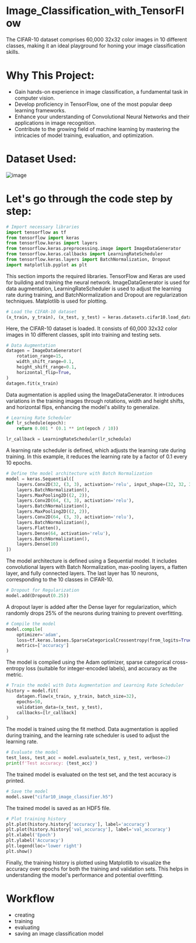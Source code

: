 # Image_Classification_with_TensorFlow
The CIFAR-10 dataset comprises 60,000 32x32 color images in 10 different classes, making it an ideal playground for honing your image classification skills.

# Why This Project:
- Gain hands-on experience in image classification, a fundamental task in computer vision.
- Develop proficiency in TensorFlow, one of the most popular deep learning frameworks.
- Enhance your understanding of Convolutional Neural Networks and their applications in image recognition.
- Contribute to the growing field of machine learning by mastering the intricacies of model training, evaluation, and optimization.

# Dataset Used:
![image](https://github.com/CodeSleuthX/Image_Classification_with_TensorFlow/assets/142811259/ced629e5-4d6f-4b13-befb-af03cf65a589)


# Let's go through the code step by step:

```python
# Import necessary libraries
import tensorflow as tf
from tensorflow import keras
from tensorflow.keras import layers
from tensorflow.keras.preprocessing.image import ImageDataGenerator
from tensorflow.keras.callbacks import LearningRateScheduler
from tensorflow.keras.layers import BatchNormalization, Dropout
import matplotlib.pyplot as plt
```

This section imports the required libraries. TensorFlow and Keras are used for building and training the neural network. ImageDataGenerator is used for data augmentation, LearningRateScheduler is used to adjust the learning rate during training, and BatchNormalization and Dropout are regularization techniques. Matplotlib is used for plotting.

```python
# Load the CIFAR-10 dataset
(x_train, y_train), (x_test, y_test) = keras.datasets.cifar10.load_data()
```

Here, the CIFAR-10 dataset is loaded. It consists of 60,000 32x32 color images in 10 different classes, split into training and testing sets.

```python
# Data Augmentation
datagen = ImageDataGenerator(
    rotation_range=15,
    width_shift_range=0.1,
    height_shift_range=0.1,
    horizontal_flip=True,
)
datagen.fit(x_train)
```

Data augmentation is applied using the ImageDataGenerator. It introduces variations in the training images through rotations, width and height shifts, and horizontal flips, enhancing the model's ability to generalize.

```python
# Learning Rate Scheduler
def lr_schedule(epoch):
    return 0.001 * (0.1 ** int(epoch / 10))

lr_callback = LearningRateScheduler(lr_schedule)
```

A learning rate scheduler is defined, which adjusts the learning rate during training. In this example, it reduces the learning rate by a factor of 0.1 every 10 epochs.

```python
# Define the model architecture with Batch Normalization
model = keras.Sequential([
    layers.Conv2D(32, (3, 3), activation='relu', input_shape=(32, 32, 3)),
    layers.BatchNormalization(),
    layers.MaxPooling2D((2, 2)),
    layers.Conv2D(64, (3, 3), activation='relu'),
    layers.BatchNormalization(),
    layers.MaxPooling2D((2, 2)),
    layers.Conv2D(64, (3, 3), activation='relu'),
    layers.BatchNormalization(),
    layers.Flatten(),
    layers.Dense(64, activation='relu'),
    layers.BatchNormalization(),
    layers.Dense(10)
])
```

The model architecture is defined using a Sequential model. It includes convolutional layers with Batch Normalization, max-pooling layers, a flatten layer, and fully connected layers. The last layer has 10 neurons, corresponding to the 10 classes in CIFAR-10.

```python
# Dropout for Regularization
model.add(Dropout(0.25))
```

A dropout layer is added after the Dense layer for regularization, which randomly drops 25% of the neurons during training to prevent overfitting.

```python
# Compile the model
model.compile(
    optimizer='adam',
    loss=tf.keras.losses.SparseCategoricalCrossentropy(from_logits=True),
    metrics=['accuracy']
)
```

The model is compiled using the Adam optimizer, sparse categorical cross-entropy loss (suitable for integer-encoded labels), and accuracy as the metric.

```python
# Train the model with Data Augmentation and Learning Rate Scheduler
history = model.fit(
    datagen.flow(x_train, y_train, batch_size=32),
    epochs=50,
    validation_data=(x_test, y_test),
    callbacks=[lr_callback]
)
```

The model is trained using the fit method. Data augmentation is applied during training, and the learning rate scheduler is used to adjust the learning rate.

```python
# Evaluate the model
test_loss, test_acc = model.evaluate(x_test, y_test, verbose=2)
print(f'Test accuracy: {test_acc}')
```

The trained model is evaluated on the test set, and the test accuracy is printed.

```python
# Save the model
model.save("cifar10_image_classifier.h5")
```

The trained model is saved as an HDF5 file.

```python
# Plot training history
plt.plot(history.history['accuracy'], label='accuracy')
plt.plot(history.history['val_accuracy'], label='val_accuracy')
plt.xlabel('Epoch')
plt.ylabel('Accuracy')
plt.legend(loc='lower right')
plt.show()
```

Finally, the training history is plotted using Matplotlib to visualize the accuracy over epochs for both the training and validation sets. This helps in understanding the model's performance and potential overfitting.

# Workflow 
- creating 
- training 
- evaluating 
- saving an image classification model 
